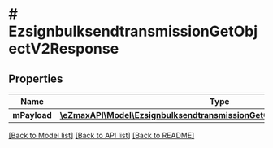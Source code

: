 # # EzsignbulksendtransmissionGetObjectV2Response

## Properties

Name | Type | Description | Notes
------------ | ------------- | ------------- | -------------
**mPayload** | [**\eZmaxAPI\Model\EzsignbulksendtransmissionGetObjectV2ResponseMPayload**](EzsignbulksendtransmissionGetObjectV2ResponseMPayload.md) |  |

[[Back to Model list]](../../README.md#models) [[Back to API list]](../../README.md#endpoints) [[Back to README]](../../README.md)
